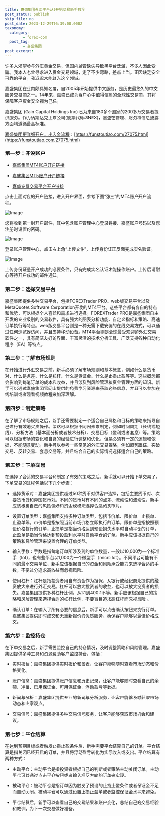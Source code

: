 ```yaml
---
title: 嘉盛集团外汇平台从0开始交易新手教程
post_status: publish
skip_file: no
post_date: 2023-12-29T06:39:00.000Z
taxonomy:
  category:
        - forex-com
  post_tag:
        - 嘉盛集团
post_excerpt: 
---
```

许多人渴望参与外汇黄金交易，但国内监管缺失导致黑平台泛滥，不少人因此受骗。我本人也曾寻求进入黄金交易领域，走了不少弯路，差点上当。正因缺乏安全可靠的平台，我迟迟未能踏入这个领域。

嘉盛集团在业内颇具知名度，自2005年开始提供中文服务，是历史最悠久的中文服务交易商之一。14年来，嘉盛已成为客户心中值得信赖的全球性交易商，其将保障客户资金安全视为己任。

嘉盛集团 (Gain Capital Holdings Inc) 已为来自180多个国家的200多万交易者提供服务。作为纳斯达克上市公司(股票代码:SNEX)，嘉盛在管理、财务和信息披露方面均遵循最高标准。

[嘉盛集团更详细开户，出入金流程](https://funstoutiao.com/27075.html)：[https://funstoutiao.com/27075.html](https://funstoutiao.com/27075.html)

### 第一步：开设账户

* [嘉盛集团MT4账户开户链接](https://s.ssgg.net/jsmt4)

* [嘉盛集团MT5账户开户链接](https://s.ssgg.net/jsmt5)

* [嘉盛专属交易平台开户链接](https://s.ssgg.net/js)

点击上面对应的开户链接，进入开户界面，参考下图“张三”的MT4账户开户流程。

![Image](https://prod-files-secure.s3.us-west-2.amazonaws.com/39ed1227-6d7d-4570-be36-9ccd4a2c4241/7a167aea-686b-400d-af59-4e18eb607a40/640.png?X-Amz-Algorithm=AWS4-HMAC-SHA256&X-Amz-Content-Sha256=UNSIGNED-PAYLOAD&X-Amz-Credential=ASIAZI2LB466TMWEOR7B%2F20250608%2Fus-west-2%2Fs3%2Faws4_request&X-Amz-Date=20250608T041307Z&X-Amz-Expires=3600&X-Amz-Security-Token=IQoJb3JpZ2luX2VjEKz%2F%2F%2F%2F%2F%2F%2F%2F%2F%2FwEaCXVzLXdlc3QtMiJHMEUCIDRtSEZquXvsHMSCkVZof1YIEBkNs2dv64HuSQpI2b35AiEAgw%2FrvXj8cMr9ZDLhSmiCJkGV%2BtnMIYJh%2FAA3TPYxnHYqiAQIhf%2F%2F%2F%2F%2F%2F%2F%2F%2F%2FARAAGgw2Mzc0MjMxODM4MDUiDPzIq9DC9ryVQH0c6SrcA1d2E3UqNtY%2FMzXyqfEMKXuqcPmsXuGpyiU23K38dmRqkXpoW47ElsvI351AQetgpJPOFRgFr%2B7Zhw63JVcNb9Ny4tULBlqQjMUVjZelQJjTIz4i7T9DQtYiAoRVJrMX6ZVxD4XrNFg2cHT9Gfsu%2FXynaUVcu9uKoeTGvfueA%2FxoHNPLgAFVglUFeM68%2BefyGxizZExwgXskiJA7gASYAs7IXEpLiHZH%2FqOebCCELdXaNndgve57szhuGAyBaOe3rn%2Fvzp0fUJQVe46e8yLzbIkDQY1tJ33p%2BDmpEMU5%2Fabp6EXnFZXF9awk89StZeaaI4nAypEQIb6YGgPV761Ovt3WTi8zJZBNcb8lHe5ERQCujFOxph%2B649bYWUI0mafxmnk3TAmM1YCwAe2boCeYq3QpyhHNhBUhHno%2By3xI1afErRt5Mrs1Mq%2F95vSb2KvaB%2FCOY6QXoWPbE6KrbdZc8vbhxZfwYHkYuZmQjzOMLEmzgpHLbdfe5dZlkZzLQGO3jQtkv6lPhYVD3NPhrd1J6yBZ6OHFED7e23V3jnf1jW3znG0BskBreNkC1Meg6M0GHudzJMqINeL5QeyQ1kvIKrLjHWdCJ0np2gIWuXEAZsw3FGv6JtkBRPyp6nIgMPCLlMIGOqUBORXR7K9nQE6PU8SksszTWpk8N5onRV1RxTN%2FZgm2KnFWYvhLCaZwl5TQA%2B%2F0HpXLmllw9kUr7Yf2%2BgVYIED1e9EyCA3Ezob0vsGzJlRqNXMqHSdmwLNWuGfv7APwx7IrFTSZRSUbFRRGM9TcTRY%2FVkyyqZMUa3RRLaNUqQIGvaqvGFs2ViT4BzgfvD%2BMBipojQr2sP2gxM8g6wp4HwzMZLJMpHFx&X-Amz-Signature=5f2976c7b30933a971a748d171f7f248fca0548efc0b0905079b80fa2c5b06ed&X-Amz-SignedHeaders=host&x-id=GetObject)

您将收到第一封开户邮件，其中包含账户管理中心登录链接、嘉盛账户号码以及您注册时设置的密码。

![Image](https://prod-files-secure.s3.us-west-2.amazonaws.com/39ed1227-6d7d-4570-be36-9ccd4a2c4241/eaa1c6b3-2877-4284-a0e1-530e222c27fb/image.png?X-Amz-Algorithm=AWS4-HMAC-SHA256&X-Amz-Content-Sha256=UNSIGNED-PAYLOAD&X-Amz-Credential=ASIAZI2LB466TMWEOR7B%2F20250608%2Fus-west-2%2Fs3%2Faws4_request&X-Amz-Date=20250608T041307Z&X-Amz-Expires=3600&X-Amz-Security-Token=IQoJb3JpZ2luX2VjEKz%2F%2F%2F%2F%2F%2F%2F%2F%2F%2FwEaCXVzLXdlc3QtMiJHMEUCIDRtSEZquXvsHMSCkVZof1YIEBkNs2dv64HuSQpI2b35AiEAgw%2FrvXj8cMr9ZDLhSmiCJkGV%2BtnMIYJh%2FAA3TPYxnHYqiAQIhf%2F%2F%2F%2F%2F%2F%2F%2F%2F%2FARAAGgw2Mzc0MjMxODM4MDUiDPzIq9DC9ryVQH0c6SrcA1d2E3UqNtY%2FMzXyqfEMKXuqcPmsXuGpyiU23K38dmRqkXpoW47ElsvI351AQetgpJPOFRgFr%2B7Zhw63JVcNb9Ny4tULBlqQjMUVjZelQJjTIz4i7T9DQtYiAoRVJrMX6ZVxD4XrNFg2cHT9Gfsu%2FXynaUVcu9uKoeTGvfueA%2FxoHNPLgAFVglUFeM68%2BefyGxizZExwgXskiJA7gASYAs7IXEpLiHZH%2FqOebCCELdXaNndgve57szhuGAyBaOe3rn%2Fvzp0fUJQVe46e8yLzbIkDQY1tJ33p%2BDmpEMU5%2Fabp6EXnFZXF9awk89StZeaaI4nAypEQIb6YGgPV761Ovt3WTi8zJZBNcb8lHe5ERQCujFOxph%2B649bYWUI0mafxmnk3TAmM1YCwAe2boCeYq3QpyhHNhBUhHno%2By3xI1afErRt5Mrs1Mq%2F95vSb2KvaB%2FCOY6QXoWPbE6KrbdZc8vbhxZfwYHkYuZmQjzOMLEmzgpHLbdfe5dZlkZzLQGO3jQtkv6lPhYVD3NPhrd1J6yBZ6OHFED7e23V3jnf1jW3znG0BskBreNkC1Meg6M0GHudzJMqINeL5QeyQ1kvIKrLjHWdCJ0np2gIWuXEAZsw3FGv6JtkBRPyp6nIgMPCLlMIGOqUBORXR7K9nQE6PU8SksszTWpk8N5onRV1RxTN%2FZgm2KnFWYvhLCaZwl5TQA%2B%2F0HpXLmllw9kUr7Yf2%2BgVYIED1e9EyCA3Ezob0vsGzJlRqNXMqHSdmwLNWuGfv7APwx7IrFTSZRSUbFRRGM9TcTRY%2FVkyyqZMUa3RRLaNUqQIGvaqvGFs2ViT4BzgfvD%2BMBipojQr2sP2gxM8g6wp4HwzMZLJMpHFx&X-Amz-Signature=b8b34b9107a4dd17b67dca90486d9d5d38e1043c5d083272508c9a6055b5a55a&X-Amz-SignedHeaders=host&x-id=GetObject)

登录账户管理中心，点击右上角“上传文件”，上传身份证正反面完成实名验证。

![Image](https://prod-files-secure.s3.us-west-2.amazonaws.com/39ed1227-6d7d-4570-be36-9ccd4a2c4241/54090639-09fc-46b4-a135-e0289f707147/image.png?X-Amz-Algorithm=AWS4-HMAC-SHA256&X-Amz-Content-Sha256=UNSIGNED-PAYLOAD&X-Amz-Credential=ASIAZI2LB466TMWEOR7B%2F20250608%2Fus-west-2%2Fs3%2Faws4_request&X-Amz-Date=20250608T041307Z&X-Amz-Expires=3600&X-Amz-Security-Token=IQoJb3JpZ2luX2VjEKz%2F%2F%2F%2F%2F%2F%2F%2F%2F%2FwEaCXVzLXdlc3QtMiJHMEUCIDRtSEZquXvsHMSCkVZof1YIEBkNs2dv64HuSQpI2b35AiEAgw%2FrvXj8cMr9ZDLhSmiCJkGV%2BtnMIYJh%2FAA3TPYxnHYqiAQIhf%2F%2F%2F%2F%2F%2F%2F%2F%2F%2FARAAGgw2Mzc0MjMxODM4MDUiDPzIq9DC9ryVQH0c6SrcA1d2E3UqNtY%2FMzXyqfEMKXuqcPmsXuGpyiU23K38dmRqkXpoW47ElsvI351AQetgpJPOFRgFr%2B7Zhw63JVcNb9Ny4tULBlqQjMUVjZelQJjTIz4i7T9DQtYiAoRVJrMX6ZVxD4XrNFg2cHT9Gfsu%2FXynaUVcu9uKoeTGvfueA%2FxoHNPLgAFVglUFeM68%2BefyGxizZExwgXskiJA7gASYAs7IXEpLiHZH%2FqOebCCELdXaNndgve57szhuGAyBaOe3rn%2Fvzp0fUJQVe46e8yLzbIkDQY1tJ33p%2BDmpEMU5%2Fabp6EXnFZXF9awk89StZeaaI4nAypEQIb6YGgPV761Ovt3WTi8zJZBNcb8lHe5ERQCujFOxph%2B649bYWUI0mafxmnk3TAmM1YCwAe2boCeYq3QpyhHNhBUhHno%2By3xI1afErRt5Mrs1Mq%2F95vSb2KvaB%2FCOY6QXoWPbE6KrbdZc8vbhxZfwYHkYuZmQjzOMLEmzgpHLbdfe5dZlkZzLQGO3jQtkv6lPhYVD3NPhrd1J6yBZ6OHFED7e23V3jnf1jW3znG0BskBreNkC1Meg6M0GHudzJMqINeL5QeyQ1kvIKrLjHWdCJ0np2gIWuXEAZsw3FGv6JtkBRPyp6nIgMPCLlMIGOqUBORXR7K9nQE6PU8SksszTWpk8N5onRV1RxTN%2FZgm2KnFWYvhLCaZwl5TQA%2B%2F0HpXLmllw9kUr7Yf2%2BgVYIED1e9EyCA3Ezob0vsGzJlRqNXMqHSdmwLNWuGfv7APwx7IrFTSZRSUbFRRGM9TcTRY%2FVkyyqZMUa3RRLaNUqQIGvaqvGFs2ViT4BzgfvD%2BMBipojQr2sP2gxM8g6wp4HwzMZLJMpHFx&X-Amz-Signature=dfca662a139331a2828953db23eea5ec0c3dbad7fdb9d77f75115fbc90850976&X-Amz-SignedHeaders=host&x-id=GetObject)

上传身份证是开户成功的必要条件，只有完成实名认证才能操作账户。上传后请耐心等待开户成功的邮件通知。

### 第二步：选择交易平台

嘉盛集团提供多种交易平台，包括FOREXTrader PRO、web版交易平台以及MetaQuotes Software Corporation开发的MT4平台。这些平台都有各自的特点和优势，可以根据个人喜好和需求进行选择。FOREXTrader PRO是嘉盛集团自主开发的专业级别的交易软件，具有强大的图表分析功能、自定义指标和策略、高速订单执行等特点。web版交易平台则是一种无需下载安装的在线交易方式，可以通过任何浏览器访问，并且支持移动设备。MT4平台则是全球最受欢迎的外汇交易软件之一，具有简洁友好的界面、丰富灵活的技术分析工具、广泛支持各种自动化程序（EA）等特点。

### 第三步：了解市场规则

在开始进行外汇交易之前，新手必须了解市场规则和基本概念，例如什么是货币对、什么是点差、什么是杠杆、什么是保证金、什么是止损止盈等等。这些概念都会影响到每笔订单的成本和收益，并且涉及到风险管理和资金管理方面的知识。新手可以通过嘉盛集团官网上提供的免费学习资源来获取这些信息，并且可以参加在线培训或者观看视频教程来加深理解。

### 第四步：制定策略

在了解了市场规则之后，新手还需要制定一个适合自己风格和目标的策略来指导自己进行有效地买卖操作。策略可以根据不同因素来制定，例如时间周期（长线或短线）、分析方法（基本面分析或者技术分析）、交易目标（盈利或者套息）等。策略可以根据市场的变化和自身的经验进行调整和优化，但是必须有一定的逻辑和依据，不能随意变动。新手可以参考一些常见的外汇交易策略，例如趋势跟踪、突破交易、反转交易、套息交易等，并且结合自己的实际情况选择适合自己的策略。

### 第五步：下单交易

在选择了合适的交易平台和制定了有效的策略之后，新手就可以开始下单交易了。下单交易的过程包括以下几个步骤：

* 选择货币对：嘉盛集团提供超过50种货币对供客户选择，包括主要货币对、次要货币对和异国货币对。不同的货币对有不同的点差、流动性和波动性，新手应该根据自己的风险偏好和资金规模来选择合适的货币对。

* 设置订单类型：嘉盛集团支持多种订单类型，包括市价单、限价单、止损单、止盈单等。市价单是指按照当前市场价格立即执行的订单，限价单是指按照预设价格执行的订单，止损单是指当价格达到预设损失水平时自动平仓的订单，止盈单是指当价格达到预设盈利水平时自动平仓的订单。新手应该根据自己的策略和风险管理来设置合理的订单类型。

* 输入手数：手数是指每笔订单所涉及到的单位数量，一般以10,000为一个标准手（lot），也有些平台以1,000为一个微型手（micro lot）。不同平台可能有不同的最小交易单位，新手应该根据自己的资金和风险承受能力来选择合适的手数，不要过分追求高收益而忽视风险。

* 使用杠杆：杠杆是指投资者用自有资金作为担保，从银行或经纪商处提供的融资放大来进行外汇交易。杠杆可以放大投资者的收益，也可以放大投资者的损失。嘉盛集团提供多种杠杆比例，从1:1到400:1不等。新手应该根据自己的策略和风险管理来选择合适的杠杆比例，不要盲目追求高杠杆而忽视风险 。

* 确认订单：在输入了所有必要的信息后，新手可以点击确认按钮来执行订单。嘉盛集团提供即时成交和无重新报价的优质服务，确保客户能够以最佳价格成交。

### 第六步：监控持仓

在下单交易之后，新手需要监控自己的持仓情况，及时调整策略和风险管理。嘉盛集团提供多种工具和资源帮助客户监控持仓，包括：

* 实时报价：嘉盛集团提供实时报价和图表，让客户能够随时查看市场动态和价格变化。

* 账户信息：嘉盛集团提供账户信息和历史记录，让客户能够随时查看自己的余额、净值、已用保证金、可用保证金、浮动盈亏等数据。

* 新闻与分析：嘉盛集团提供专业的新闻与分析服务，让客户能够及时获取市场动态和专家观点。

* 交易信号：嘉盛集团提供多种交易信号服务，让客户能够获取市场机会和建议。

### 第七步：平仓结算

在达到预期目标或者触发止损止盈条件后，新手需要平仓结算自己的订单。平仓结算是指关闭已经开启的订单，并且将浮动盈亏转化为实际收入或支出。平仓结算有两种方式：

* 主动平仓：主动平仓是指投资者根据自己的判断或者策略主动关闭订单。主动平仓可以通过点击平仓按钮或者输入相反方向的订单来实现。

* 被动平仓：被动平仓是指订单因为触发了预设的止损止盈条件或者保证金不足而自动关闭。被动平仓可以通过设置止损止盈单或者监控保证金水平来避免。

* 平仓结算后，新手可以查看自己的交易结果和账户变化，总结自己的交易经验和教训，为下一次交易做好准备。